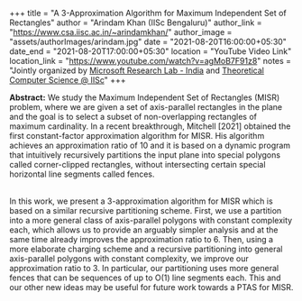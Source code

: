 +++
title = "A 3-Approximation Algorithm for Maximum Independent Set of Rectangles"
author = "Arindam Khan (IISc Bengaluru)"
author_link = "https://www.csa.iisc.ac.in/~arindamkhan/"
author_image = "assets/authorImages/arindam.jpg"
date = "2021-08-20T16:00:00+05:30"
date_end = "2021-08-20T17:00:00+05:30"
location = "YouTube Video Link"
location_link = "https://www.youtube.com/watch?v=agMoB7F91z8"
notes = "Jointly organized by <a href = "https://www.microsoft.com/en-us/research/lab/microsoft-research-india/" target= "_blank">Microsoft Research Lab - India</a> and <a href='https://www.csa.iisc.ac.in/theoretical-computer-science/' target= "_blank">Theoretical Computer Science @ IISc</a>"
+++

<b>Abstract:</b> We study the Maximum Independent Set of Rectangles (MISR) problem, where we are given a set of
axis-parallel rectangles in the plane and the goal is to select a subset of non-overlapping rectangles of maximum
cardinality. In a recent breakthrough, Mitchell [2021] obtained the first constant-factor approximation algorithm for
MISR. His algorithm achieves an approximation ratio of 10 and it is based on a dynamic program that intuitively
recursively partitions the input plane into special polygons called corner-clipped rectangles, without intersecting
certain special horizontal line segments called fences.
<br><br>

In this work, we present a 3-approximation algorithm for MISR which is based on a similar recursive partitioning scheme.
First, we use a partition into a more general class of axis-parallel polygons with constant complexity each, which
allows us to provide an arguably simpler analysis and at the same time already improves the approximation ratio to 6.
Then, using a more elaborate charging scheme and a recursive partitioning into general axis-parallel polygons with
constant complexity, we improve our approximation ratio to 3. In particular, our partitioning uses more general fences
that can be sequences of up to O(1) line segments each. This and our other new ideas may be useful for future work
towards a PTAS for MISR.
